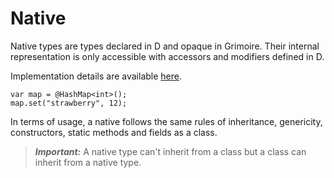 # Native

Native types are types declared in D and opaque in Grimoire.
Their internal representation is only accessible with accessors and modifiers defined in D.

Implementation details are available [here](/en/api/library).

```grimoire
var map = @HashMap<int>();
map.set("strawberry", 12);
```

In terms of usage, a native follows the same rules of inheritance, genericity, constructors, static methods and fields as a class.

> ***Important:***
A native type can't inherit from a class but a class can inherit from a native type.